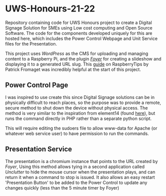 # UWS-Honours-21-22
Repository containing code for UWS Honours project to create a Digital Signage Solution for SMEs using Low cost computing and Open Source Software.
The code for the components developed uniquely for this are hosted here, which includes the Power Control Webpage and Unit Service files for the Presentation.

This project uses _WordPress_ as the CMS for uploading and managing content to a Raspberry Pi, and the plugin [_Foyer_](https://github.com/mennolui/wp-foyer) for creating a slideshow and displaying it to a generated URL slug. This [guide](https://raspberrytips.com/wordpress-on-raspberry-pi/) on RaspberryTips by Patrick Fromaget was incredibly helpful at the start of this project.

## Power Control Page
I was inspired to use create this since Digital Signage solutions can be in physically difficult to reach places, so the purpose was to provide a remote, secure method to shut down the device without physical access.
The method is very similar to the inspiration from element14 (found [here](https://community.element14.com/products/raspberry-pi/raspberrypi_projects/b/blog/posts/pi-webpage-reboot)), but runs the command directly in PHP rather than a separate python script.

This will require editing the sudoers file to allow www-data for Apache (or whatever web service user) to have permission to run the commands.


## Presentation Service
The presentation is a chromium instance that points to the URL created by _Foyer_, Using this method allows tying in a second application called _Unclutter_ to hide the mouse cursor when the presentation plays, and can return it when a command to stop is issued.
It also allows an easy restart 'Presentation Button' to be added to the Power Control to update any changes quickly (less than the 5 minute timer by Foyer)
